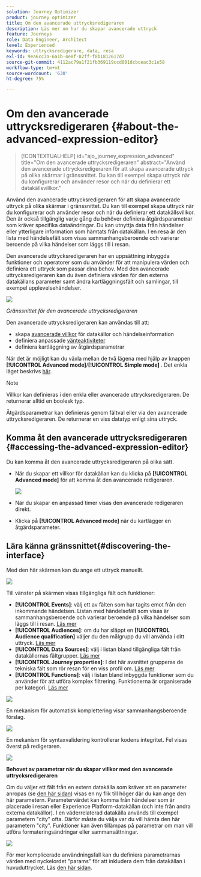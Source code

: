 ```yaml
---
solution: Journey Optimizer
product: journey optimizer
title: Om den avancerade uttrycksredigeraren
description: Läs mer om hur du skapar avancerade uttryck
feature: Journeys
role: Data Engineer, Architect
level: Experienced
keywords: uttrycksredigerare, data, resa
exl-id: 9ea6cc3a-6a1b-4e8f-82ff-f8b1812617d7
source-git-commit: 4112ac79a1f21fb369119ccd801dcbceac3c1e58
workflow-type: tm+mt
source-wordcount: '630'
ht-degree: 75%

---
```


# Om den avancerade uttrycksredigeraren {#about-the-advanced-expression-editor}

>[!CONTEXTUALHELP]
>id="ajo_journey_expression_advanced"
>title="Om den avancerade uttrycksredigeraren"
>abstract="Använd den avancerade uttrycksredigeraren för att skapa avancerade uttryck på olika skärmar i gränssnittet. Du kan till exempel skapa uttryck när du konfigurerar och använder resor och när du definierar ett datakällsvillkor."

Använd den avancerade uttrycksredigeraren för att skapa avancerade uttryck på olika skärmar i gränssnittet. Du kan till exempel skapa uttryck när du konfigurerar och använder resor och när du definierar ett datakällsvillkor.
Den är också tillgänglig varje gång du behöver definiera åtgärdsparametrar som kräver specifika dataändringar. Du kan utnyttja data från händelser eller ytterligare information som hämtats från datakällan. I en resa är den lista med händelsefält som visas sammanhangsberoende och varierar beroende på vilka händelser som läggs till i resan.

Den avancerade uttrycksredigeraren har en uppsättning inbyggda funktioner och operatorer som du använder för att manipulera värden och definiera ett uttryck som passar dina behov. Med den avancerade uttrycksredigeraren kan du även definiera värden för den externa datakällans parameter samt ändra kartläggningsfält och samlingar, till exempel upplevelsehändelser.

![](../assets/journey65.png)

_Gränssnittet för den avancerade uttrycksredigeraren_

Den avancerade uttrycksredigeraren kan användas till att:

* skapa [avancerade villkor](../condition-activity.md#about_condition) för datakällor och händelseinformation
* definiera anpassade [vänteaktiviteter](../wait-activity.md#custom)
* definiera kartläggning av åtgärdsparametrar

När det är möjligt kan du växla mellan de två lägena med hjälp av knappen **[!UICONTROL Advanced mode]**/**[!UICONTROL Simple mode]** . Det enkla läget beskrivs [här](../condition-activity.md#about_condition).

>[!NOTE]
>
>Villkor kan definieras i den enkla eller avancerade uttrycksredigeraren. De returnerar alltid en boolesk typ.
>
>Åtgärdsparametrar kan definieras genom fältval eller via den avancerade uttrycksredigeraren. De returnerar en viss datatyp enligt sina uttryck.

## Komma åt den avancerade uttrycksredigeraren {#accessing-the-advanced-expression-editor}

Du kan komma åt den avancerade uttrycksredigeraren på olika sätt.

* När du skapar ett villkor för datakällan kan du klicka på **[!UICONTROL Advanced mode]** för att komma åt den avancerade redigeraren.

  ![](../assets/journeyuc2_33.png)

* När du skapar en anpassad timer visas den avancerade redigeraren direkt.
* Klicka på **[!UICONTROL Advanced mode]** när du kartlägger en åtgärdsparameter.

## Lära känna gränssnittet{#discovering-the-interface}

Med den här skärmen kan du ange ett uttryck manuellt.

![](../assets/journey70.png)

Till vänster på skärmen visas tillgängliga fält och funktioner:

* **[!UICONTROL Events]**: välj ett av fälten som har tagits emot från den inkommande händelsen. Listan med händelsefält som visas är sammanhangsberoende och varierar beroende på vilka händelser som läggs till i resan. [Läs mer](../../event/about-events.md)
* **[!UICONTROL Audiences]**: om du har släppt en **[!UICONTROL Audience qualification]** väljer du den målgrupp du vill använda i ditt uttryck. [Läs mer](../condition-activity.md#using-a-segment)
* **[!UICONTROL Data Sources]**: välj i listan bland tillgängliga fält från datakällornas fältgrupper. [Läs mer](../../datasource/about-data-sources.md)
* **[!UICONTROL Journey properties]**: I det här avsnittet grupperas de tekniska fält som rör resan för en viss profil om. [Läs mer](journey-properties.md)
* **[!UICONTROL Functions]**: välj i listan bland inbyggda funktioner som du använder för att utföra komplex filtrering. Funktionerna är organiserade per kategori. [Läs mer](functions.md)

![](../assets/journey65.png)

En mekanism för automatisk komplettering visar sammanhangsberoende förslag.

![](../assets/journey68.png)

En mekanism för syntaxvalidering kontrollerar kodens integritet. Fel visas överst på redigeraren.

![](../assets/journey69.png)

**Behovet av parametrar när du skapar villkor med den avancerade uttrycksredigeraren**

Om du väljer ett fält från en extern datakälla som kräver att en parameter anropas (se [den här sidan](../../datasource/external-data-sources.md)) visas en ny flik till höger där du kan ange den här parametern. Parametervärdet kan komma från händelser som är placerade i resan eller Experience Platform-datakällan (och inte från andra externa datakällor). I en väderrelaterad datakälla används till exempel parametern &quot;city&quot; ofta. Därför måste du välja var du vill hämta den här parametern &quot;city&quot;. Funktioner kan även tillämpas på parametrar om man vill utföra formateringsändringar eller sammansättningar.

![](../assets/journeyuc2_19.png)

För mer komplicerade användningsfall kan du definiera parametrarnas värden med nyckelordet &quot;params&quot; för att inkludera dem från datakällan i huvuduttrycket. Läs [den här sidan](../expression/field-references.md).
